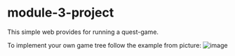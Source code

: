 # module-3-project
This simple web provides for running a quest-game.

To implement your own game tree follow the example from picture:
  ![image](https://github.com/PeterSinelnikov/module-3-project/assets/115216514/68c5e9eb-ac15-4ebe-bf78-f97936800bb8)
